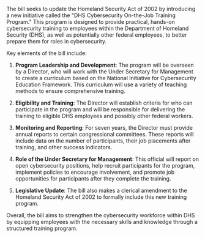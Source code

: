 The bill seeks to update the Homeland Security Act of 2002 by introducing a new initiative called the "DHS Cybersecurity On-the-Job Training Program." This program is designed to provide practical, hands-on cybersecurity training to employees within the Department of Homeland Security (DHS), as well as potentially other federal employees, to better prepare them for roles in cybersecurity.

Key elements of the bill include:

1. **Program Leadership and Development**: The program will be overseen by a Director, who will work with the Under Secretary for Management to create a curriculum based on the National Initiative for Cybersecurity Education Framework. This curriculum will use a variety of teaching methods to ensure comprehensive training.

2. **Eligibility and Training**: The Director will establish criteria for who can participate in the program and will be responsible for delivering the training to eligible DHS employees and possibly other federal workers.

3. **Monitoring and Reporting**: For seven years, the Director must provide annual reports to certain congressional committees. These reports will include data on the number of participants, their job placements after training, and other success indicators.

4. **Role of the Under Secretary for Management**: This official will report on open cybersecurity positions, help recruit participants for the program, implement policies to encourage involvement, and promote job opportunities for participants after they complete the training.

5. **Legislative Update**: The bill also makes a clerical amendment to the Homeland Security Act of 2002 to formally include this new training program.

Overall, the bill aims to strengthen the cybersecurity workforce within DHS by equipping employees with the necessary skills and knowledge through a structured training program.